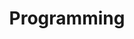 ---
title: "Programming"
description: "All things programming related."
slug: "programming"
style:
    background: "#2a9d8f"
    color: "#fff"
---